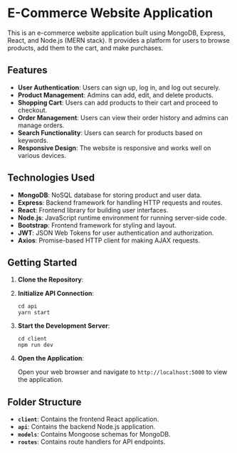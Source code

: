 
# E-Commerce Website Application

This is an e-commerce website application built using MongoDB, Express, React, and Node.js (MERN stack). It provides a platform for users to browse products, add them to the cart, and make purchases.

## Features

- **User Authentication**: Users can sign up, log in, and log out securely.
- **Product Management**: Admins can add, edit, and delete products.
- **Shopping Cart**: Users can add products to their cart and proceed to checkout.
- **Order Management**: Users can view their order history and admins can manage orders.
- **Search Functionality**: Users can search for products based on keywords.
- **Responsive Design**: The website is responsive and works well on various devices.

## Technologies Used

- **MongoDB**: NoSQL database for storing product and user data.
- **Express**: Backend framework for handling HTTP requests and routes.
- **React**: Frontend library for building user interfaces.
- **Node.js**: JavaScript runtime environment for running server-side code.
- **Bootstrap**: Frontend framework for styling and layout.
- **JWT**: JSON Web Tokens for user authentication and authorization.
- **Axios**: Promise-based HTTP client for making AJAX requests.

## Getting Started

1. **Clone the Repository**:

2. **Initialize API Connection**:

   ```
   cd api
   yarn start
   ```


4. **Start the Development Server**:

   ```
   cd client
   npm run dev
   ```

5. **Open the Application**:

   Open your web browser and navigate to `http://localhost:5000` to view the application.

## Folder Structure

- **`client`**: Contains the frontend React application.
- **`api`**: Contains the backend Node.js application.
- **`models`**: Contains Mongoose schemas for MongoDB.
- **`routes`**: Contains route handlers for API endpoints.


